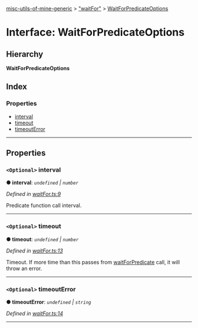 [misc-utils-of-mine-generic](../README.md) > ["waitFor"](../modules/_waitfor_.md) > [WaitForPredicateOptions](../interfaces/_waitfor_.waitforpredicateoptions.md)

# Interface: WaitForPredicateOptions

## Hierarchy

**WaitForPredicateOptions**

## Index

### Properties

* [interval](_waitfor_.waitforpredicateoptions.md#interval)
* [timeout](_waitfor_.waitforpredicateoptions.md#timeout)
* [timeoutError](_waitfor_.waitforpredicateoptions.md#timeouterror)

---

## Properties

<a id="interval"></a>

### `<Optional>` interval

**● interval**: *`undefined` \| `number`*

*Defined in [waitFor.ts:9](https://github.com/cancerberoSgx/misc-utils-of-mine/blob/06f30f7/misc-utils-of-mine-generic/src/waitFor.ts#L9)*

Predicate function call interval.

___
<a id="timeout"></a>

### `<Optional>` timeout

**● timeout**: *`undefined` \| `number`*

*Defined in [waitFor.ts:13](https://github.com/cancerberoSgx/misc-utils-of-mine/blob/06f30f7/misc-utils-of-mine-generic/src/waitFor.ts#L13)*

Timeout. If more time than this passes from [waitForPredicate](../modules/_waitfor_.md#waitforpredicate) call, it will throw an error.

___
<a id="timeouterror"></a>

### `<Optional>` timeoutError

**● timeoutError**: *`undefined` \| `string`*

*Defined in [waitFor.ts:14](https://github.com/cancerberoSgx/misc-utils-of-mine/blob/06f30f7/misc-utils-of-mine-generic/src/waitFor.ts#L14)*

___

